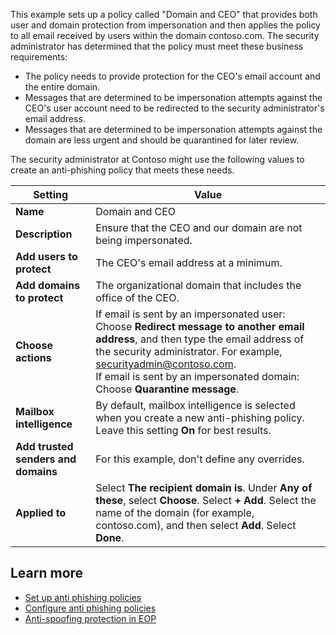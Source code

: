 This example sets up a policy called "Domain and CEO" that provides both user and domain protection from impersonation and then applies the policy to all email received by users within the domain contoso.com. The security administrator has determined that the policy must meet these business requirements:

- The policy needs to provide protection for the CEO's email account and the entire domain.
- Messages that are determined to be impersonation attempts against the CEO's user account need to be redirected to the security administrator's email address.
- Messages that are determined to be impersonation attempts against the domain are less urgent and should be quarantined for later review.

The security administrator at Contoso might use the following values to create an anti-phishing policy that meets these needs.

|Setting|Value|
|-|-|
|**Name**|Domain and CEO|
|**Description**|Ensure that the CEO and our domain are not being impersonated.|
|**Add users to protect**|The CEO's email address at a minimum.|
|**Add domains to protect**|The organizational domain that includes the office of the CEO.|
|**Choose actions**|If email is sent by an impersonated user:<br> Choose **Redirect message to another email address**, and then type the email address of the security administrator. For example, securityadmin@contoso.com.<br>If email is sent by an impersonated domain: Choose **Quarantine message**.|
|**Mailbox intelligence**|By default, mailbox intelligence is selected when you create a new anti-phishing policy. Leave this setting **On** for best results.|
|**Add trusted senders and domains**|For this example, don't define any overrides.|
|**Applied to**|Select **The recipient domain is**. Under **Any of these**, select **Choose**. Select **+ Add**. Select the name of the domain (for example, contoso.com), and then select **Add**. Select **Done**.

## Learn more

- [Set up anti phishing policies](/microsoft-365/security/office-365-security/set-up-anti-phishing-policies?azure-portal=true)
- [Configure anti phishing policies](/microsoft-365/security/office-365-security/configure-atp-anti-phishing-policies?azure-portal=true)
- [Anti-spoofing protection in EOP](/microsoft-365/security/office-365-security/anti-spoofing-protection?azure-portal=true)
